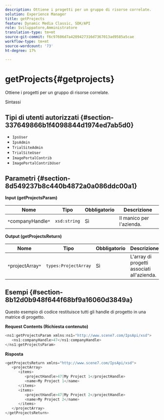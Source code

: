```yaml
---
description: Ottiene i progetti per un gruppo di risorse correlate.
solution: Experience Manager
title: getProjects
feature: Dynamic Media Classic, SDK/API
role: Sviluppatore,Amministratore
translation-type: tm+mt
source-git-commit: f6c97606d7a4209427316d7367013ad9585a5cae
workflow-type: tm+mt
source-wordcount: '73'
ht-degree: 17%

---
```



# getProjects{#getprojects}

Ottiene i progetti per un gruppo di risorse correlate.

Sintassi

## Tipi di utenti autorizzati {#section-337649866b1f4098844d1974ed7ab5d0}

* `IpsUser`
* `IpsAdmin`
* `TrialSiteAdmin`
* `TrialSiteUser`
* `ImagePortalContrib`
* `ImagePortalContribUser`

## Parametri {#section-8d549237b8c440b4872a0a086ddc00a1}

**Input (getProjectsParam)**

| Nome | Tipo | Obbligatorio | Descrizione |
|---|---|---|---|
| `*`companyHandle`*` | `xsd:string` | Sì | Il manico per l&#39;azienda. |

**Output (getProjectsReturn)**

| Nome | Tipo | Obbligatorio | Descrizione |
|---|---|---|---|
| `*`projectArray`*` | `types:ProjectArray` | Sì | L&#39;array di progetti associati all&#39;azienda. |

## Esempi {#section-8b12d0b948f644f68bf9a16060d3849a}

Questo esempio di codice restituisce tutti gli handle di progetto in una matrice di progetto.

**Request Contents (Richiesta contenuto)**

```java
<ns1:getProjectsParam xmlns:ns1="http://www.scene7.com/IpsApi/xsd">
   <ns1:companyHandle>47</ns1:companyHandle>
</ns1:getProjectsParam>
```

**Risposta**

```java
<getProjectsReturn xmlns="http://www.scene7.com/IpsApi/xsd">
   <projectArray>
      <items>
         <projectHandle>47|My Project 1</projectHandle>
         <name>My Project 1</name>
      </items>
      <items>
         <projectHandle>47|My Project 2</projectHandle>
         <name>My Project 2</name>
      </items>
   </projectArray>
</getProjectsReturn>
```

